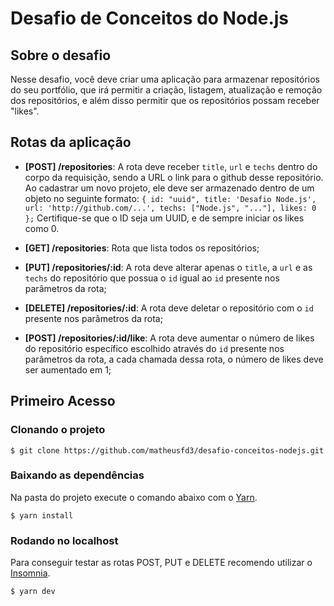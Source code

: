 # Desafio de Conceitos do Node.js
## Sobre o desafio
Nesse desafio, você deve criar uma aplicação  para armazenar repositórios do seu portfólio, que irá permitir a criação, 
listagem, atualização e remoção dos repositórios, e além disso permitir que os repositórios possam receber "likes".
## Rotas da aplicação
* **[POST] /repositories**: A rota deve receber ```title```, ```url``` e ```techs``` dentro do corpo da requisição, sendo a URL o link para o github desse repositório. Ao cadastrar um novo projeto, ele deve ser armazenado dentro de um objeto no seguinte formato: ```{ id: "uuid", title: 'Desafio Node.js', url: 'http://github.com/...', techs: ["Node.js", "..."], likes: 0 };``` Certifique-se que o ID seja um UUID, e de sempre iniciar os likes como 0.

* **[GET] /repositories**: Rota que lista todos os repositórios;

* **[PUT] /repositories/:id**: A rota deve alterar apenas o ```title```, a ```url``` e as ```techs``` do repositório que possua o ```id``` igual ao ```id``` presente nos parâmetros da rota;

* **[DELETE] /repositories/:id**: A rota deve deletar o repositório com o ```id``` presente nos parâmetros da rota;

* **[POST] /repositories/:id/like**: A rota deve aumentar o número de likes do repositório específico escolhido através do ```id``` presente nos parâmetros da rota, a cada chamada dessa rota, o número de likes deve ser aumentado em 1;
## Primeiro Acesso
### Clonando o projeto
```
$ git clone https://github.com/matheusfd3/desafio-conceitos-nodejs.git
```
### Baixando as dependências
Na pasta do projeto execute o comando abaixo com o [Yarn](https://yarnpkg.com/lang/pt-br/).
```
$ yarn install
```
### Rodando no localhost
Para conseguir testar as rotas POST, PUT e DELETE recomendo utilizar o [Insomnia](https://insomnia.rest).
```
$ yarn dev
```
